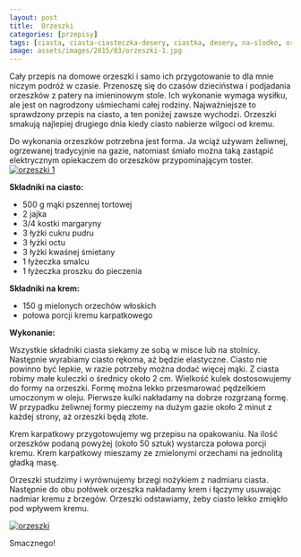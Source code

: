 ```yaml
---
layout: post
title:  Orzeszki
categories: [przepisy]
tags: [ciasta, ciasta-ciasteczka-desery, ciastka, desery, na-slodko, orzeszki, przepisy]
image: assets/images/2015/03/orzeszki-1.jpg
---
```

Cały przepis na domowe orzeszki i samo ich przygotowanie to dla mnie niczym podróż w czasie. Przenoszę się do czasów dzieciństwa i podjadania orzeszków z patery na imieninowym stole. Ich wykonanie wymaga wysiłku, ale jest on nagrodzony uśmiechami całej rodziny. Najważniejsze to sprawdzony przepis na ciasto, a ten poniżej zawsze wychodzi. Orzeszki smakują najlepiej drugiego dnia kiedy ciasto nabierze wilgoci od kremu.

Do wykonania orzeszków potrzebna jest forma. Ja wciąż używam żeliwnej, ogrzewanej tradycyjnie na gazie, natomiast śmiało można taką zastąpić elektrycznym opiekaczem do orzeszków przypominającym toster.
[![orzeszki 1](http://kobieta-ze-smakiem.pl/wp-content/uploads/2015/03/orzeszki-1-300x225.jpg)](http://kobieta-ze-smakiem.pl/wp-content/uploads/2015/03/orzeszki-1.jpg)



**Składniki na ciasto:**
* 500 g mąki pszennej tortowej
* 2 jajka
* 3/4 kostki margaryny
* 3 łyżki cukru pudru
* 3 łyżki octu
* 3 łyżki kwaśnej śmietany
* 1 łyżeczka smalcu
* 1 łyżeczka proszku do pieczenia


**Składniki na krem:**
* 150 g mielonych orzechów włoskich
* połowa porcji kremu karpatkowego


**Wykonanie:**

Wszystkie składniki ciasta siekamy ze sobą w misce lub na stolnicy. Następnie wyrabiamy ciasto rękoma, aż będzie elastyczne. Ciasto nie powinno być lepkie, w razie potrzeby można dodać więcej mąki. Z ciasta robimy małe kuleczki o średnicy około 2 cm. Wielkość kulek dostosowujemy do formy na orzeszki. Formę można lekko przesmarować pędzelkiem umoczonym w oleju. Pierwsze kulki nakładamy na dobrze rozgrzaną formę. W przypadku żeliwnej formy pieczemy na dużym gazie około 2 minut z każdej strony, aż orzeszki będą złote.

Krem karpatkowy przygotowujemy wg przepisu na opakowaniu. Na ilość orzeszków podaną powyżej (około 50 sztuk) wystarcza połowa porcji kremu. Krem karpatkowy mieszamy ze zmielonymi orzechami na jednolitą gładką masę.

Orzeszki studzimy i wyrównujemy brzegi nożykiem z nadmiaru ciasta. Następnie do obu połówek orzeszka nakładamy krem i łączymy usuwając nadmiar kremu z brzegów. Orzeszki odstawiamy, żeby ciasto lekko zmiękło pod wpływem kremu.

[![orzeszki](http://kobieta-ze-smakiem.pl/wp-content/uploads/2015/03/orzeszki-300x225.jpg)](http://kobieta-ze-smakiem.pl/wp-content/uploads/2015/03/orzeszki.jpg)

Smacznego!
    